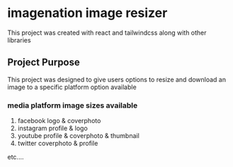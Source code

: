 # imagenation image resizer

This project was created with react and tailwindcss along with other libraries

## Project Purpose

This project was designed to give users options to resize and download an image to a specific
platform option available

### media platform image sizes available
1. facebook logo & coverphoto
2. instagram profile & logo
3. youtube profile & coverphoto & thumbnail
4. twitter coverphoto & profile

etc....